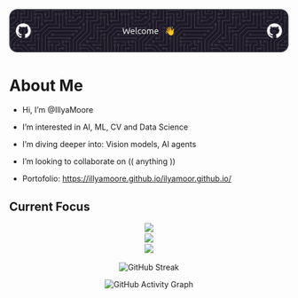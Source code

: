 <img src="./imgs/header.png" alt="Header">

# About Me

- Hi, I’m @IllyaMoore
- I’m interested in AI, ML, CV and Data Science
- I’m diving deeper into: Vision models, AI agents 
- I’m looking to collaborate on (( anything ))
  
- Portofolio: https://illyamoore.github.io/ilyamoor.github.io/


## Current Focus


<p align="center">
  <!-- Languages -->
  <img src="https://skillicons.dev/icons?i=python,rust&perline=7" /><br>
	  <!-- AI / Data -->
  <img src="https://skillicons.dev/icons?i=pytorch,sklearn,tensorflow&perline=7" /><br>
    <!-- Tools -->
  <img src="https://skillicons.dev/icons?i=git,github,linux,docker,neovim&perline=7" />
</p>

<div align="center">

![GitHub Streak](https://streak-stats.demolab.com/?user=IllyaMoore&theme=dark&hide_border=true)

![GitHub Activity Graph](https://github-readme-activity-graph.vercel.app/graph?username=IllyaMoore&theme=react-dark)

</div>
